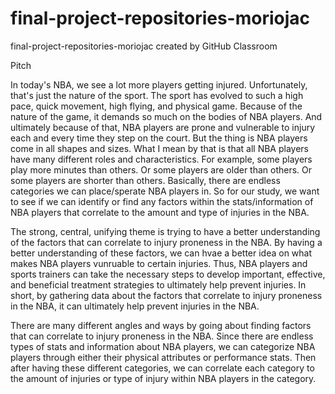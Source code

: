 # final-project-repositories-moriojac
final-project-repositories-moriojac created by GitHub Classroom

Pitch

In today's NBA, we see a lot more players getting injured. Unfortunately, that's just the nature of the sport. The sport has evolved to such a high pace, quick movement, high flying, and physical game. Because of the nature of the game, it demands so much on the bodies of NBA players. And ultimately because of that, NBA players are prone and vulnerable to injury each and every time they step on the court. But the thing is NBA players come in all shapes and sizes. What I mean by that is that all NBA players have many different roles and characteristics. For example, some players play more minutes than others. Or some players are older than others. Or some players are shorter than others. Basically, there are endless categories we can place/sperate NBA players in. So for our study, we want to see if we can identify or find any factors within the stats/information of NBA players that correlate to the amount and type of injuries in the NBA.

The strong, central, unifying theme is trying to have a better understanding of the factors that can correlate to injury proneness in the NBA. By having a better understanding of these factors, we can hvae a better idea on what makes NBA players vunruable to certain injuries. Thus, NBA players and sports trainers can take the necessary steps to develop important, effective, and beneficial treatment strategies to ultimately help prevent injuries. In short, by gathering data about the factors that correlate to injury proneness in the NBA, it can ultimately help prevent injuries in the NBA.

There are many different angles and ways by going about finding factors that can correlate to injury proneness in the NBA. Since there are endless types of stats and information about NBA players, we can categorize NBA players through either their physical attributes or performance stats. Then after having these different categories, we can correlate each category to the amount of injuries or type of injury within NBA players in the category.

